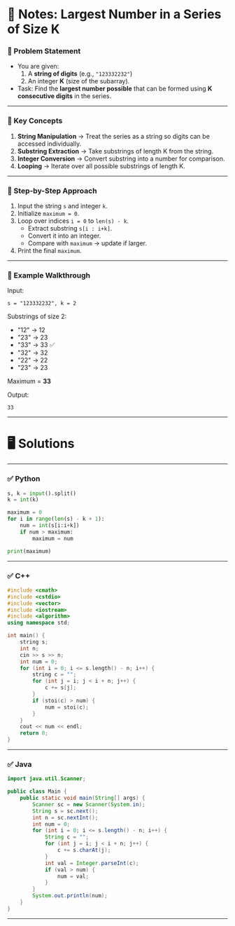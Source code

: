 # 📘 Notes: Largest Number in a Series of Size K

### 🔹 Problem Statement

- You are given:
    1. A **string of digits** (e.g., `"123332232"`)
    2. An integer **K** (size of the subarray).
- Task: Find the **largest number possible** that can be formed using **K consecutive digits** in the series.

---

### 🔹 Key Concepts

1. **String Manipulation** → Treat the series as a string so digits can be accessed individually.
2. **Substring Extraction** → Take substrings of length K from the string.
3. **Integer Conversion** → Convert substring into a number for comparison.
4. **Looping** → Iterate over all possible substrings of length K.

---

### 🔹 Step-by-Step Approach

1. Input the string `s` and integer `k`.
2. Initialize `maximum = 0`.
3. Loop over indices `i = 0` to `len(s) - k`.
    - Extract substring `s[i : i+k]`.
    - Convert it into an integer.
    - Compare with `maximum` → update if larger.
4. Print the final `maximum`.

---

### 🔹 Example Walkthrough

Input:  

```
s = "123332232", k = 2
```

Substrings of size 2:

- "12" → 12
- "23" → 23
- "33" → 33 ✅
- "32" → 32
- "22" → 22
- "23" → 23

Maximum = **33**

Output:  
```
33
```

---

# 🖥 Solutions

---

### ✅ Python

```python
s, k = input().split()
k = int(k)

maximum = 0
for i in range(len(s) - k + 1):
    num = int(s[i:i+k])
    if num > maximum:
        maximum = num

print(maximum)

```

---

### ✅ C++

```cpp
#include <cmath>
#include <cstdio>
#include <vector>
#include <iostream>
#include <algorithm>
using namespace std;

int main() {
    string s;
    int n;
    cin >> s >> n;
    int num = 0;
    for (int i = 0; i <= s.length() - n; i++) {
        string c = "";
        for (int j = i; j < i + n; j++) {
            c += s[j];
        }
        if (stoi(c) > num) {
            num = stoi(c);
        }
    }
    cout << num << endl;
    return 0;
}

```

---

### ✅ Java

```java
import java.util.Scanner;

public class Main {
    public static void main(String[] args) {
        Scanner sc = new Scanner(System.in);
        String s = sc.next();
        int n = sc.nextInt();
        int num = 0;
        for (int i = 0; i <= s.length() - n; i++) {
            String c = "";
            for (int j = i; j < i + n; j++) {
                c += s.charAt(j);
            }
            int val = Integer.parseInt(c);
            if (val > num) {
                num = val;
            }
        }
        System.out.println(num);
    }
}

```

---